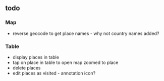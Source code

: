 ## todo

### Map 
* reverse geocode to get place names  - why not country names added?

### Table 

* display places in table
* tap on place in table to open map zoomed to place 
* delete places 
* edit places as visited - annotation icon? 


